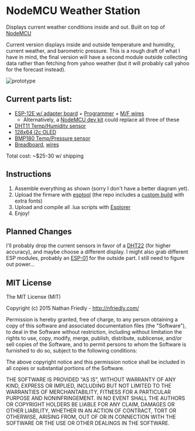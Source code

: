 # NodeMCU Weather Station
Displays current weather conditions inside and out. Built on top of [NodeMCU](https://github.com/nodemcu/nodemcu-firmware)

Current version displays inside and outside temperature and humidity, current weather, and barometric pressure. This is a rough draft of what I have in mind, the final version will have a second module outside collecting data rather than fetching from yahoo weather (but it will probably call yahoo for the forecast instead).

![prototype](https://raw.githubusercontent.com/nfriedly/nodemcu-weather-station/master/media/prototpe-1.jpg)

## Current parts list:
* [ESP-12E w/ adapter board](http://www.electrodragon.com/product/esp8266-smd-adapter-board/) +  [Programmer](http://www.electrodragon.com/product/cp2102-usb-ttl-uart-module-v2/) + [M/F wires](http://www.electrodragon.com/product/prototype-cable-female-and-male-end-40p/)
  * Alternatively, a [NodeMCU dev kit](http://www.electrodragon.com/product/nodemcu-lua-amica-r2-esp8266-wifi-board/) could replace all three of these
* [DHT11 Temp/Humidity sensor](http://www.electrodragon.com/product/humidity-and-temperature-sensor-dht11/)
* [128x64 i2c OLED](http://www.electrodragon.com/product/0-96-12864-oled-display-iicspi/)
* [BMP180 Temp/Pressure sensor](http://www.electrodragon.com/product/bmp180-barometric-pressure-sensor-board/)
* [Breadboard](http://www.electrodragon.com/product/breadboard-wside-power-channels/),  [wires](http://www.electrodragon.com/product/jumper-wire-60-70-pcs/)

Total cost: ~$25-30 w/ shipping

## Instructions

1. Assemble everything as shown (sorry I don't have a better diagram yet). 
2. Upload the firmare with [esptool](https://github.com/themadinventor/esptool/) (the repo includes a [custom build](http://frightanic.com/nodemcu-custom-build/) with extra fonts)
3. Upload and compile all .lua scripts with [Esplorer](http://esp8266.ru/esplorer/)
4. Enjoy!

## Planned Changes

I'll probably drop the current sensors in favor of a [DHT22](http://www.electrodragon.com/product/dht22-pre-order-link/) (for higher accuracy),  and maybe choose a different display. I might also grab different ESP modules, probably an  [ESP-01](http://www.electrodragon.com/product/esp8266-wi07c-wifi-module/) for the outside part. I still need to figure out power...


## MIT License

The MIT License (MIT)

Copyright (c) 2015 Nathan Friedly - http://nfriedly.com/

Permission is hereby granted, free of charge, to any person obtaining a copy
of this software and associated documentation files (the "Software"), to deal
in the Software without restriction, including without limitation the rights
to use, copy, modify, merge, publish, distribute, sublicense, and/or sell
copies of the Software, and to permit persons to whom the Software is
furnished to do so, subject to the following conditions:

The above copyright notice and this permission notice shall be included in all
copies or substantial portions of the Software.

THE SOFTWARE IS PROVIDED "AS IS", WITHOUT WARRANTY OF ANY KIND, EXPRESS OR
IMPLIED, INCLUDING BUT NOT LIMITED TO THE WARRANTIES OF MERCHANTABILITY,
FITNESS FOR A PARTICULAR PURPOSE AND NONINFRINGEMENT. IN NO EVENT SHALL THE
AUTHORS OR COPYRIGHT HOLDERS BE LIABLE FOR ANY CLAIM, DAMAGES OR OTHER
LIABILITY, WHETHER IN AN ACTION OF CONTRACT, TORT OR OTHERWISE, ARISING FROM,
OUT OF OR IN CONNECTION WITH THE SOFTWARE OR THE USE OR OTHER DEALINGS IN THE
SOFTWARE.

